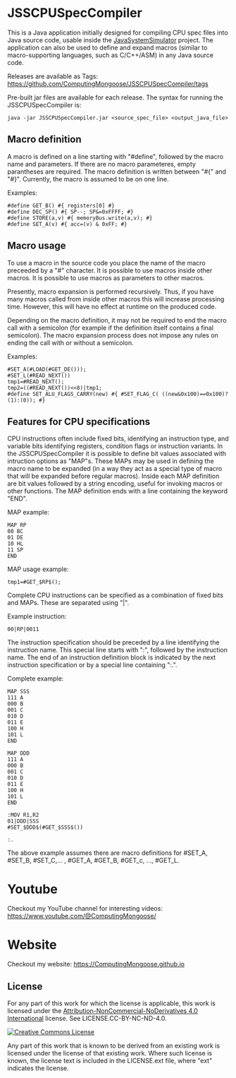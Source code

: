# JSSCPUSpecCompiler
This is a Java application initially designed for compiling CPU spec files into Java source code, usable inside the [JavaSystemSimulator](https://github.com/ComputingMongoose/JavaSystemSimulator) project.
The application can also be used to define and expand macros (similar to macro-supporting languages, such as C/C++/ASM) in any Java source code.

Releases are available as Tags: https://github.com/ComputingMongoose/JSSCPUSpecCompiler/tags

Pre-built jar files are available for each release. The syntax for running the JSSCPUSpecCompiler is:
```
java -jar JSSCPUSpecCompiler.jar <source_spec_file> <output_java_file>
```

## Macro definition
A macro is defined on a line starting with "#define", followed by the macro name and parameters. If there are no macro parameteres, empty parantheses are required. The macro definition is written between "#{" and "#}". Currently, the macro is assumed to be on one line.

Examples:
```
#define GET_B() #{ registers[0] #}
#define DEC_SP() #{ SP--; SP&=0xFFFF; #}
#define STORE(a,v) #{ memoryBus.write(a,v); #}
#define SET_A(v) #{ acc=(v) & 0xFF; #}
```

## Macro usage
To use a macro in the source code you place the name of the macro preceeded by a "#" character. It is possible to use macros inside other macros. It is possible to use macros as parameters to other macros. 

Presently, macro expansion is performed recursively. Thus, if you have many macros called from inside other macros this will increase processing time. However, this will have no effect at runtime on the produced code.

Depending on the macro definition, it may not be required to end the macro call with a semicolon (for example if the definition itself contains a final semicolon). The macro expansion process does not impose any rules on ending the call with or without a semicolon.

Examples:
```
#SET_A(#LOAD(#GET_DE()));
#SET_L(#READ_NEXT())
tmp1=#READ_NEXT();
tmp2=((#READ_NEXT())<<8)|tmp1;
#define SET_ALU_FLAGS_CARRY(new) #{ #SET_FLAG_C( ((new&0x100)==0x100)?(1):(0)); #}
```

## Features for CPU specifications
CPU instructions often include fixed bits, identifying an instruction type, and variable bits identifying registers, condition flags or instruction variants. In the JSSCPUSpecCompiler it is possible to define bit values associated with intruction options as "MAP"s. These MAPs may be used in defining the macro name to be expanded (in a way they act as a special type of macro that will be expanded before regular macros). Inside each MAP definition are bit values followed by a string encoding, useful for invoking macros or other functions. The MAP definition ends with a line containing the keyword "END".

MAP example:
```
MAP RP
00 BC
01 DE
10 HL
11 SP
END
```

MAP usage example:
```
tmp1=#GET_$RP$();
```

Complete CPU instructions can be specified as a combination of fixed bits and MAPs. These are separated using "|".

Example instruction:
```
00|RP|0011
```

The instruction specification should be preceded by a line identifying the instruction name. This special line starts with ":", followed by the instruction name. The end of an instruction definition block is indicated by the next instruction specification or by a special line containing ":.".

Complete example:
```
MAP SSS
111 A
000 B
001 C
010 D
011 E
100 H
101 L
END

MAP DDD
111 A
000 B
001 C
010 D
011 E
100 H
101 L
END

:MOV R1,R2
01|DDD|SSS
#SET_$DDD$(#GET_$SSS$())

:.

```
The above example assumes there are macro definitions for #SET_A, #SET_B, #SET_C,... , #GET_A, #GET_B, #GET_c, ..., #GET_L.


# Youtube

Checkout my YouTube channel for interesting videos: https://www.youtube.com/@ComputingMongoose/

# Website

Checkout my website: https://ComputingMongoose.github.io


## License

For any part of this work for which the license is applicable, this work is licensed under the [Attribution-NonCommercial-NoDerivatives 4.0 International](http://creativecommons.org/licenses/by-nc-nd/4.0/) license. See LICENSE.CC-BY-NC-ND-4.0.

<a rel="license" href="http://creativecommons.org/licenses/by-nc-nd/4.0/"><img alt="Creative Commons License" style="border-width:0" src="https://i.creativecommons.org/l/by-nc-nd/4.0/88x31.png" /></a>

Any part of this work that is known to be derived from an existing work is licensed under the license of that existing work. Where such license is known, the license text is included in the LICENSE.ext file, where "ext" indicates the license.

